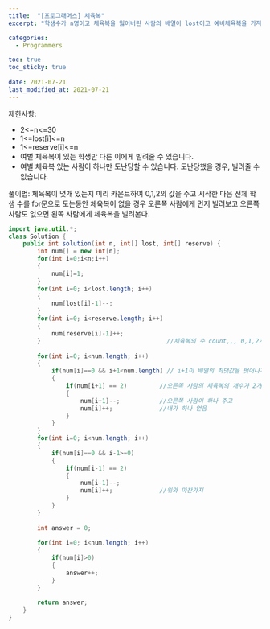 ```yaml
---
title:  "[프로그래머스] 체육복"
excerpt: "학생수가 n명이고 체육복을 잃어버린 사람의 배열이 lost이고 예비체육복을 가져온 사람의 배열이 reserve일 때, 체육복을 들을 수 있는 학생의 최댓값을 return"

categories:
  - Programmers

toc: true
toc_sticky: true
 
date: 2021-07-21
last_modified_at: 2021-07-21
---
```


제한사항:
- 2<=n<=30
- 1<=lost[i]<=n
- 1<=reserve[i]<=n
- 여벌 체육복이 있는 학생만 다른 이에게 빌려줄 수 있습니다.
- 여벌 체육복 있는 사람이 하나만 도난당할 수 있습니다. 도난당했을 경우, 빌려줄 수 없습니다.

풀이법:
체육복이 몇개 있는지 미리 카운트하여 0,1,2의 값을 주고 시작한 다음 전체 학생 수를 for문으로
도는동안 체육복이 없을 경우 오른쪽 사람에게 먼저 빌려보고 오른쪽 사람도 없으면 왼쪽 사람에게
체육복을 빌려본다.


```java
import java.util.*;
class Solution {
    public int solution(int n, int[] lost, int[] reserve) {
        int num[] = new int[n];
        for(int i=0;i<n;i++)
        {
            num[i]=1;
        }
        for(int i=0; i<lost.length; i++)
        {
            num[lost[i]-1]--;
        }
        for(int i=0; i<reserve.length; i++)
        {
            num[reserve[i]-1]++;
        }                                   //체육복의 수 count,,, 0,1,2개씩
        
        for(int i=0; i<num.length; i++)
        {
            if(num[i]==0 && i+1<num.length) // i+1이 배열의 최댓값을 벗어나지 않게 제한
            {
                if(num[i+1] == 2)         //오른쪽 사람의 체육복의 개수가 2개있으면
                {
                    num[i+1]--;           //오른쪽 사람이 하나 주고
                    num[i]++;             //내가 하나 얻음
                }
            }
        }
        for(int i=0; i<num.length; i++)
        {
            if(num[i]==0 && i-1>=0)
            {
                if(num[i-1] == 2)
                {
                    num[i-1]--;
                    num[i]++;             //위와 마찬가지
                }
            }
        }
        
        int answer = 0;
        
        for(int i=0; i<num.length; i++)
        {
            if(num[i]>0)
            {
                answer++;
            }
        }
        
        return answer;
    }
}
```